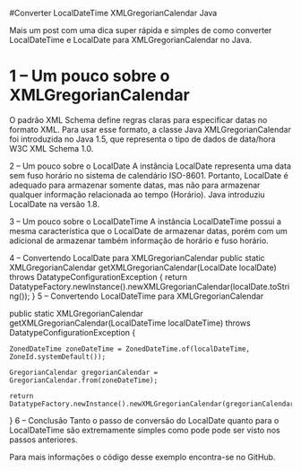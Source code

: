 #Converter LocalDateTime XMLGregorianCalendar Java

Mais um post com uma dica super rápida e simples de como converter LocalDateTime e LocalDate para XMLGregorianCalendar no Java.

# 1 – Um pouco sobre o XMLGregorianCalendar
O padrão XML Schema define regras claras para especificar datas no formato XML. Para usar esse formato, a classe Java XMLGregorianCalendar foi introduzida no Java 1.5, que representa o tipo de dados de data/hora W3C XML Schema 1.0.

2 – Um pouco sobre o LocalDate
A instância LocalDate representa uma data sem fuso horário no sistema de calendário ISO-8601. Portanto, LocalDate é adequado para armazenar somente datas, mas não para armazenar qualquer informação relacionada ao tempo (Horário). Java introduziu LocalDate na versão 1.8.

3 – Um pouco sobre o LocalDateTime
A instância LocalDateTime possui a mesma característica que o LocalDate de armazenar datas, porém com um adicional de armazenar também informação de horário e fuso horário.

4 – Convertendo LocalDate para XMLGregorianCalendar
public static XMLGregorianCalendar getXMLGregorianCalendar(LocalDate localDate) throws DatatypeConfigurationException {
    return DatatypeFactory.newInstance().newXMLGregorianCalendar(localDate.toString());
}
5 – Convertendo LocalDateTime para XMLGregorianCalendar

public static XMLGregorianCalendar getXMLGregorianCalendar(LocalDateTime localDateTime) throws DatatypeConfigurationException {

    ZonedDateTime zoneDateTime = ZonedDateTime.of(localDateTime, ZoneId.systemDefault());

    GregorianCalendar gregorianCalendar = GregorianCalendar.from(zoneDateTime);

    return DatatypeFactory.newInstance().newXMLGregorianCalendar(gregorianCalendar);

}
6 – Conclusão
Tanto o passo de conversão do LocalDate quanto para o LocalDateTime são extremamente simples como pode pode ser visto nos passos anteriores.

Para mais informações o código desse exemplo encontra-se no GitHub.
